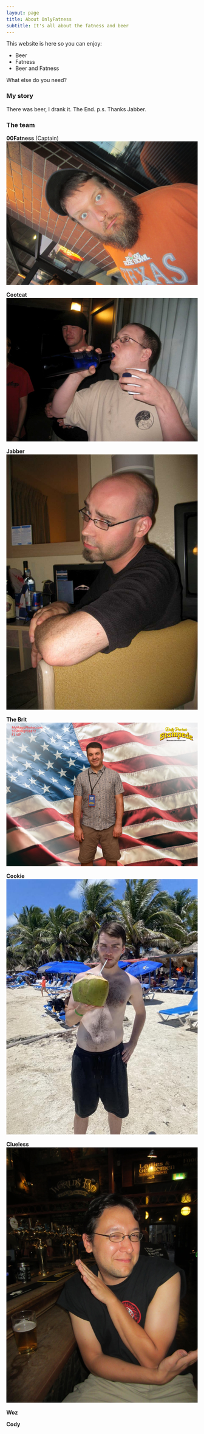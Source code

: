 ```yaml
---
layout: page
title: About OnlyFatness
subtitle: It's all about the fatness and beer
---
```


This website is here so you can enjoy: 
- Beer
- Fatness
- Beer and Fatness

What else do you need?

### My story

There was beer, I drank it.  The End. p.s. Thanks Jabber.

### The team

**00Fatness** (Captain)
![00Fatness](/assets/img/00Fatness.jpeg)

**Cootcat**
![Coolcat](/assets/img/Coolcat.jpeg)

**Jabber**
![Jabber](/assets/img/Jabber.jpeg)

**The Brit**
![The Brit](/assets/img/TheBrittjpeg.jpeg)

**Cookie**
![Cookie](/assets/img/Cookie.jpg)

**Clueless**
![Clueless](/assets/img/Clueless.jpeg)

**Woz**

**Cody**

